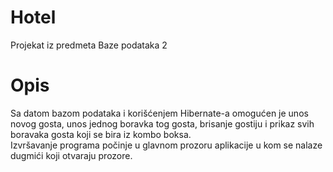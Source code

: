 # Hotel  
Projekat iz predmeta Baze podataka 2  

# Opis
Sa datom bazom podataka i korišćenjem Hibernate-a omogućen je unos novog gosta, unos jednog boravka tog gosta, brisanje gostiju i prikaz svih boravaka gosta koji se bira iz kombo boksa.  
Izvršavanje programa počinje u glavnom prozoru aplikacije u kom se nalaze dugmići koji otvaraju
prozore.
